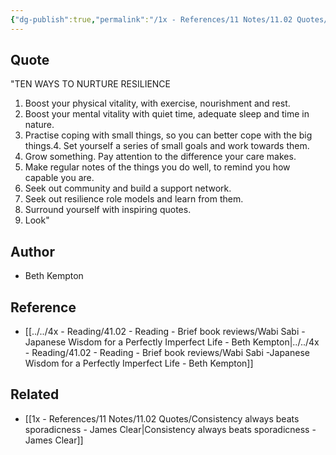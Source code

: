 ```yaml
---
{"dg-publish":true,"permalink":"/1x - References/11 Notes/11.02 Quotes/Ten ways to build resilience/","title":"Ten ways to build resilience","noteIcon":"","created":"2022-11-08T22:18:05.000+03:00","updated":"2024-02-14T20:18:38.590+03:00"}
---
```



## Quote
"TEN WAYS TO NURTURE RESILIENCE 

1. Boost your physical vitality, with exercise, nourishment and rest.
2. Boost your mental vitality with quiet time, adequate sleep and time in nature.
3. Practise coping with small things, so you can better cope with the big things.4. Set yourself a series of small goals and work towards them.
5. Grow something. Pay attention to the difference your care makes.
6. Make regular notes of the things you do well, to remind you how capable you are.
7. Seek out community and build a support network.
8. Seek out resilience role models and learn from them.
9. Surround yourself with inspiring quotes.
10. Look"

## Author
- Beth Kempton

## Reference
- [[../../4x - Reading/41.02 - Reading - Brief book reviews/Wabi Sabi -Japanese Wisdom for a Perfectly Imperfect Life - Beth Kempton\|../../4x - Reading/41.02 - Reading - Brief book reviews/Wabi Sabi -Japanese Wisdom for a Perfectly Imperfect Life - Beth Kempton]]

## Related
- [[1x - References/11 Notes/11.02 Quotes/Consistency always beats sporadicness - James Clear\|Consistency always beats sporadicness - James Clear]]
